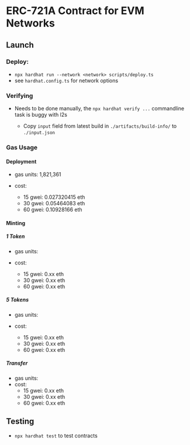 # ERC-721A Contract for EVM Networks

## Launch

### Deploy:

- `npx hardhat run --network <network> scripts/deploy.ts`
- see `hardhat.config.ts` for network options

### Verifying

- Needs to be done manually, the `npx hardhat verify ...` commandline task is buggy with l2s

  - Copy `input` field from latest build in `./artifacts/build-info/` to `./input.json`

### Gas Usage

#### Deployment

- gas units: 1,821,361
- cost:

  - 15 gwei: 0.027320415 eth
  - 30 gwei: 0.05464083 eth
  - 60 gwei: 0.10928166 eth

#### Minting

##### 1 Token

- gas units:
- cost:

  - 15 gwei: 0.xx eth
  - 30 gwei: 0.xx eth
  - 60 gwei: 0.xx eth

##### 5 Tokens

- gas units:
- cost:

  - 15 gwei: 0.xx eth
  - 30 gwei: 0.xx eth
  - 60 gwei: 0.xx eth

##### Transfer

- gas units:
- cost:
  - 15 gwei: 0.xx eth
  - 30 gwei: 0.xx eth
  - 60 gwei: 0.xx eth

## Testing

- `npx hardhat test` to test contracts
